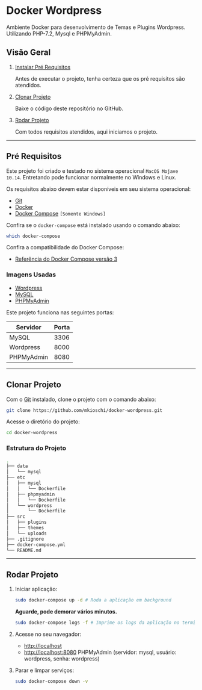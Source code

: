# Docker Wordpress

Ambiente Docker para desenvolvimento de Temas e Plugins Wordpress. Utilizando PHP-7.2, Mysql e PHPMyAdmin.

## Visão Geral

1. [Instalar Pré Requisitos](#pre-requisitos)

    Antes de executar o projeto, tenha certeza que os pré requisitos são atendidos.

2. [Clonar Projeto](#clonar-projeto)

    Baixe o código deste repositório no GitHub. 

3. [Rodar Projeto](#rodar-projeto)

    Com todos requisitos atendidos, aqui iniciamos o projeto.

___

## Pré Requisitos

Este projeto foi criado e testado no sistema operacional `MacOS Mojave 10.14`. Entretando pode funcionar normalmente no Windows e Linux.

Os requisitos abaixo devem estar disponíveis em seu sistema operacional:

* [Git](https://git-scm.com/downloads)
* [Docker](https://docs.docker.com/engine/installation/)
* [Docker Compose](https://docs.docker.com/compose/install/) `[Somente Windows]`

Confira se o `docker-compose` está instalado usando o comando abaixo: 

```sh
which docker-compose
```

Confira a compatibilidade do Docker Compose:

* [Referência do Docker Compose versão 3](https://docs.docker.com/compose/compose-file/)

### Imagens Usadas

* [Wordpress](https://hub.docker.com/_/wordpress/)
* [MySQL](https://hub.docker.com/_/mysql/)
* [PHPMyAdmin](https://hub.docker.com/r/phpmyadmin/phpmyadmin/)

Este projeto funciona nas seguintes portas:

| Servidor   | Porta |
|------------|-------|
| MySQL      | 3306  |
| Wordpress  | 8000  |
| PHPMyAdmin | 8080  |

___

## Clonar Projeto

Com o [Git](http://git-scm.com/book/en/v2/Getting-Started-Installing-Git) instalado, clone o projeto com o comando abaixo:

```sh
git clone https://github.com/mkioschi/docker-wordpress.git
```

Acesse o diretório do projeto:

```sh
cd docker-wordpress
```

### Estrutura do Projeto

```sh
.
├── data
│   └── mysql
├── etc
│   ├── mysql
│   │   └── Dockerfile
│   ├── phpmyadmin
│   │   └── Dockerfile
│   └── wordpress
│       └── Dockerfile
├── src
│   ├── plugins
│   ├── themes
│   └── uploads
├── .gitignore
├── docker-compose.yml
└── README.md
```

___

## Rodar Projeto

1. Iniciar aplicação:

    ```sh
    sudo docker-compose up -d # Roda a aplicação em background
    ```

    **Aguarde, pode demorar vários minutos.**

    ```sh
    sudo docker-compose logs -f # Imprime os logs da aplicação no terminal
    ```

2. Acesse no seu navegador:

    * [http://localhost](http://localhost/)
    * [http://localhost:8080](http://localhost:8080/) PHPMyAdmin (servidor: mysql, usuário: wordpress, senha: wordpress)

4. Parar e limpar serviços:

    ```sh
    sudo docker-compose down -v
    ```
